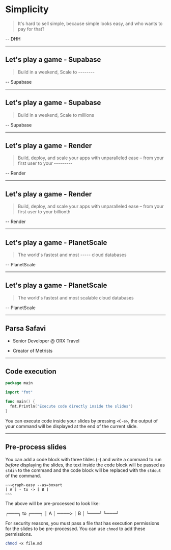 # Simplicity

> It's hard to sell simple, because simple looks easy, and who wants to pay for that?

-- DHH

---

## Let's play a game - Supabase

> Build in a weekend, Scale to --------

-- Supabase

---

## Let's play a game - Supabase

> Build in a weekend, Scale to millions

-- Supabase

---

## Let's play a game - Render

> Build, deploy, and scale your apps with unparalleled ease – from your first user to your ---------

-- Render

---

## Let's play a game - Render

> Build, deploy, and scale your apps with unparalleled ease – from your first user to your billionth

-- Render

---

## Let's play a game - PlanetScale

> The world's fastest and most ----- cloud databases

-- PlanetScale

---

## Let's play a game - PlanetScale

> The world's fastest and most scalable cloud databases

-- PlanetScale

---

## Parsa Safavi

- Senior Developer @ ORX Travel

- Creator of Metrists

---

## Code execution

```go
package main

import "fmt"

func main() {
  fmt.Println("Execute code directly inside the slides")
}
```

You can execute code inside your slides by pressing `<C-e>`,
the output of your command will be displayed at the end of the current slide.

---

## Pre-process slides

You can add a code block with three tildes (`~`) and write a command to run _before_ displaying
the slides, the text inside the code block will be passed as `stdin` to the command
and the code block will be replaced with the `stdout` of the command.

```
~~~graph-easy --as=boxart
[ A ] - to -> [ B ]
~~~
```

The above will be pre-processed to look like:

┌───┐ to ┌───┐
│ A │ ────> │ B │
└───┘ └───┘

For security reasons, you must pass a file that has execution permissions
for the slides to be pre-processed. You can use `chmod` to add these permissions.

```bash
chmod +x file.md
```
